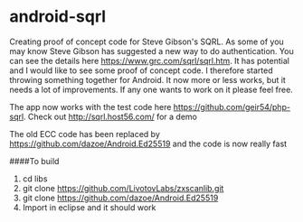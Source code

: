 android-sqrl
============

Creating proof of concept code for Steve Gibson's SQRL. 
As some of you may know Steve Gibson has suggested a new way to do authentication. You can see the details here https://www.grc.com/sqrl/sqrl.htm. It has potential and I would like to see some proof of concept code. I therefore started throwing something together for Android. It now more or less works, but it needs a lot of improvements. If any one wants to work on it please feel free.

The app now works with the test code here https://github.com/geir54/php-sqrl. Check out http://sqrl.host56.com/ for a demo

The old ECC code has been replaced by https://github.com/dazoe/Android.Ed25519 and the code is now really fast

####To build
1. cd libs
2. git clone https://github.com/LivotovLabs/zxscanlib.git
3. git clone https://github.com/dazoe/Android.Ed25519
4. Import in eclipse and it should work


